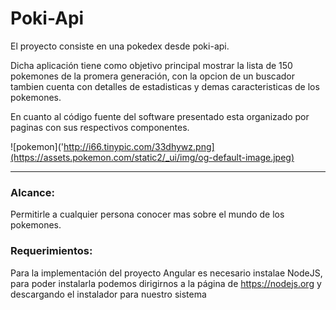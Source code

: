 # Poki-Api


El proyecto consiste en una pokedex desde poki-api.

Dicha aplicación tiene como objetivo principal mostrar la lista de 150 pokemones de la promera generación, con la opcion de un buscador tambien cuenta con detalles de estadisticas y demas caracteristicas de los pokemones.


En cuanto al código fuente del software presentado esta organizado por paginas con sus respectivos componentes.

![pokemon]('http://i66.tinypic.com/33dhywz.png](https://assets.pokemon.com/static2/_ui/img/og-default-image.jpeg)

-----------


### Alcance:

Permitirle a cualquier persona  conocer mas sobre el mundo de los pokemones. 




### Requerimientos:

Para la implementación del proyecto Angular es necesario instalae NodeJS, para poder instalarla podemos dirigirnos a la página de https://nodejs.org y descargando el instalador para nuestro sistema






